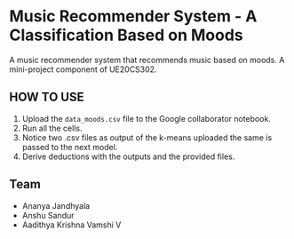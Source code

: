 # Music Recommender System -  A Classification Based on Moods
A music recommender system that recommends music based on moods. A mini-project component of UE20CS302.

## HOW TO USE

1) Upload the ```data_moods.csv``` file to the Google collaborator notebook.
2) Run all the cells.
3) Notice two .csv files as output of the k-means uploaded the same is passed to the next model.
4) Derive deductions with the outputs and the provided files.

## Team

- Ananya Jandhyala
- Anshu Sandur
- Aadithya Krishna Vamshi V
